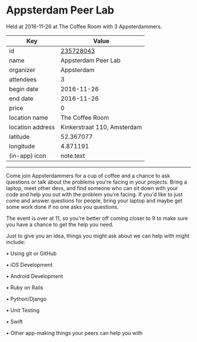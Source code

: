 # Appsterdam Peer Lab
Held at 2016-11-26 at The Coffee Room with 3 Appsterdammers.
        
|Key|Value
|---|---|
|id|[235728043](https://www.meetup.com/appsterdam/events/235728043/)|
|name|Appsterdam Peer Lab|
|organizer|Appsterdam|
|attendees|3|
|begin date|2016-11-26|
|end date|2016-11-26|
|price|0|
|location name|The Coffee Room|
|location address|Kinkerstraat 110, Amsterdam|
|latitude|52.367077|
|longitude|4.871191|
|(in-app) icon|note.text|

---

Come join Appsterdammers for a cup of coffee and a chance to ask questions or talk about the problems you're facing in your projects. Bring a laptop, meet other devs, and find someone who can sit down with your code and help you out with the problem you're facing. If you'd like to just come and answer questions for people, bring your laptop and maybe get some work done if no one asks you questions.

The event is over at 11, so you're better off coming closer to 9 to make sure you have a chance to get the help you need.

Just to give you an idea, things you might ask about we can help with might include:

• Using git or GitHub

• iOS Development

• Android Development

• Ruby on Rails

• Python/Django

• Unit Testing

• Swift

• Other app-making things your peers can help you with


